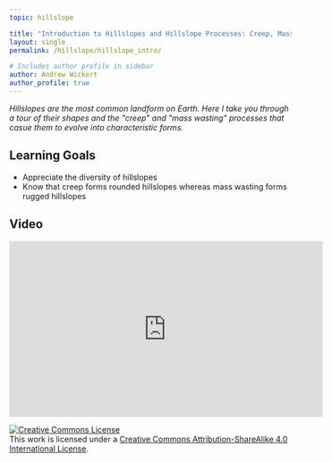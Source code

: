 ```yaml
---
topic: hillslope

title: "Introduction to Hillslopes and Hillslope Processes: Creep, Mass Wasting, and Diversity of Forms"
layout: single
permalink: /hillslope/hillslope_intro/

# Includes author profile in sidebar
author: Andrew Wickert
author_profile: true
---
```


*Hillslopes are the most common landform on Earth. Here I take you through a tour of their shapes and the "creep" and "mass wasting" processes that casue them to evolve into characteristic forms.*

## Learning Goals

* Appreciate the diversity of hillslopes
* Know that creep forms rounded hillslopes whereas mass wasting forms rugged hillslopes

## Video

<iframe width="560" height="315" src="https://www.youtube.com/embed/c7jt8Ah9Rek" frameborder="0" allow="accelerometer; autoplay; clipboard-write; encrypted-media; gyroscope; picture-in-picture" allowfullscreen></iframe>


<a rel="license" href="http://creativecommons.org/licenses/by-sa/4.0/"><img alt="Creative Commons License" style="border-width:0" src="https://i.creativecommons.org/l/by-sa/4.0/88x31.png" /></a><br />This work is licensed under a <a rel="license" href="http://creativecommons.org/licenses/by-sa/4.0/">Creative Commons Attribution-ShareAlike 4.0 International License</a>.
